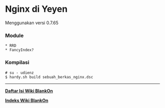 # Nginx di Yeyen

Menggunakan versi 0.7.65
### Module
    * RRD
    * FancyIndex?
### Kompilasi

```
# su - udienz
$ hardy.sh build sebuah_berkas_nginx.dsc
```
 
---
[**Daftar Isi Wiki BlankOn**](/DaftarIsi/README.md)
 
[**Indeks Wiki BlankOn**](/Indeks.md)
